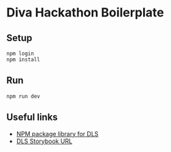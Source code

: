 # Diva Hackathon Boilerplate

## Setup
```
npm login
npm install
```

## Run
```
npm run dev
```

## Useful links
- [NPM package library for DLS](https://www.npmjs.com/package/@diva_changi/changi-diva-dls)
- [DLS Storybook URL](https://dev-runway-dls.changiairport.com/?path=/docs/foundation-colors-overview--docs)
